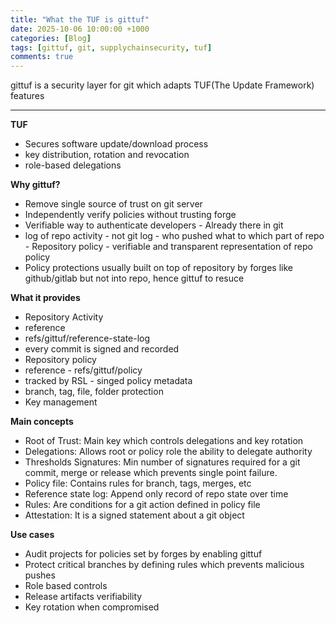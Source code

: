 ```yaml
---
title: "What the TUF is gittuf"
date: 2025-10-06 10:00:00 +1000
categories: [Blog]
tags: [gittuf, git, supplychainsecurity, tuf]
comments: true
---
```



gittuf is a security layer for git which adapts TUF(The Update Framework) features

---
**TUF**  
- Secures software update/download process
- key distribution, rotation and revocation
- role-based delegations

**Why gittuf?**  
- Remove single source of trust on git server  
- Independently verify policies without trusting forge   
- Verifiable way to authenticate developers - Already there in git  
- log of repo activity - not git log - who pushed what to which part of repo - Repository policy - verifiable and transparent representation of repo policy  
- Policy protections usually built on top of repository by forges like github/gitlab but not into repo, hence gittuf to resuce 

**What it provides**  
- Repository Activity
- reference
- refs/gittuf/reference-state-log
- every commit is signed and recorded
- Repository policy
- reference - refs/gittuf/policy
- tracked by RSL - singed policy metadata
- branch, tag, file, folder protection
- Key management

**Main concepts**  
- Root of Trust: Main key which controls delegations and key rotation
- Delegations: Allows root or policy role the ability to delegate authority
- Thresholds Signatures: Min number of signatures required for a git commit, merge or release which prevents single point failure.
- Policy file: Contains rules for branch, tags, merges, etc
- Reference state log: Append only record of repo state over time
- Rules: Are conditions for a git action defined in policy file
- Attestation: It is a signed statement about a git object

**Use cases**  
- Audit projects for policies set by forges by enabling gittuf
- Protect critical branches by defining rules which prevents malicious pushes
- Role based controls
- Release artifacts verifiability
- Key rotation when compromised
